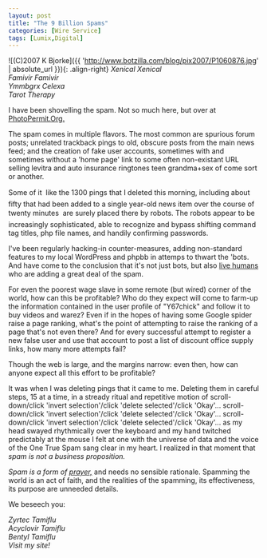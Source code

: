 ```yaml
---
layout: post
title: "The 9 Billion Spams"
categories: [Wire Service]
tags: [Lumix,Digital]
---
```



![(C)2007 K Bjorke]({{ 'http://www.botzilla.com/blog/pix2007/P1060876.jpg' | absolute_url }}){: .align-right}
<i>Xenical Xenical<br>Famivir Famivir<br>Ymmbgrx Celexa<br>Tarot Therapy</i>

I have been shovelling the spam. Not so much here, but over at <a href="http://www.photopermit.org/">PhotoPermit.Org.</a>

The spam comes in multiple flavors. The most common are spurious forum posts; unrelated trackback pings to old, obscure posts from the main news feed; and the creation of fake user accounts, sometimes with and sometimes without a 'home page' link to some often non-existant URL selling levitra and auto insurance ringtones teen grandma+sex of come sort or another.

Some of it &#151; like the 1300 pings that I deleted this morning, including about fifty that had been added to a single year-old news item over the course of twenty minutes &#151; are surely placed there by robots. The robots appear to be increasingly sophisticated, able to recognize and bypass shifting command tag titles, php file names, and handily confirming passwords. 


<!--more-->
I've been regularly hacking-in counter-measures, adding non-standard features to my local WordPress and phpbb in attemps to thwart the 'bots. And have come to the conclusion that it's not just bots, but also <a href="http://en.wikipedia.org/wiki/Captcha#Human_solvers">live humans</a> who are adding a great deal of the spam.

For even the poorest wage slave in some remote (but wired) corner of the world, how can this be profitable? Who do they expect will come to farm-up the information contained in the user profile of "Y67chick" and follow it to buy videos and warez? Even if in the hopes of having some Google spider raise a page ranking, what's the point of attempting to raise the ranking of a page that's not even there? And for every successful attempt to register a new false user and use that account to post a list of discount office supply links,  how many more attempts fail?

Though the web is large, and the margins narrow: even then, how can anyone expect all this effort to be profitable?

It was when I was deleting pings that it came to me. Deleting them in careful steps, 15 at a time, in a stready ritual and repetitive motion of scroll-down/click 'invert selection'/click 'delete selected'/click 'Okay'... scroll-down/click 'invert selection'/click 'delete selected'/click 'Okay'... scroll-down/click 'invert selection'/click 'delete selected'/click 'Okay'...  as my head swayed rhythmically over the keyboard and my hand twitched predictably at the mouse I  felt at one with the universe of data and the voice of the One True Spam sang clear in my heart. I realized in that moment that <i>spam is not a business proposition.</i> 

<i>Spam is a form of <a href="http://en.wikipedia.org/wiki/Prayer#Experimental_evaluation_of_prayer">prayer,</a></i> and needs no sensible rationale. Spamming the world is an act of faith, and the realities of the spamming, its effectiveness, its purpose are unneeded details.

We beseech you:

<i>Zyrtec Tamiflu<br>Acyclovir Tamiflu<br>Bentyl Tamiflu<br>Visit my site!</i>

